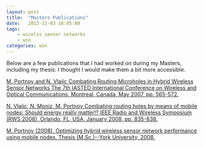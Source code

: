 ```yaml
--- 
layout: post 
title:  "Masters Publications" 
date:   2013-11-03 18:05:00
tags:
    - wirelss sensor networks
    - wsn
categories: wsn 
---
```


Below are a few publications that I had worked on during my Masters, including
my thesis. I thought I would make them a bit more accessible.


[M. Portnoy and N. Vlajic
Combating Routing Microholes in Hybrid Wireless Sensor Networks
The 7th IASTED International Conference on Wireless and Optical Communications, Montreal, Canada, May 2007, pp. 565-572.][565-213-iasted-woc-2007]

[N. Vlajic, N. Moniz, M. Portnoy
Combating routing holes by means of mobile nodes: Should energy really matter!?
IEEE Radio and Wireless Symposium (RWS 2008), Orlando, FL, USA, January 2008, pp. 835-838.][04463622-ieee-rws-2008]

[M. Portnoy (2008). Optimizing hybrid wireless sensor network performance using mobile nodes. Thesis (M.Sc.)--York University, 2008.][msc-thesis-mportnoy-2008]

[565-213-iasted-woc-2007]: {{site.url}}/attachments/2013-11-03-msc-work/565-213-iasted-woc-2007.pdf
[04463622-ieee-rws-2008]: {{site.url}}/attachments/2013-11-03-msc-work/04463622-ieee-rws-2008.pdf
[msc-thesis-mportnoy-2008]: {{site.url}}/attachments/2013-11-03-msc-work/msc-thesis-mportnoy-2008.pdf
